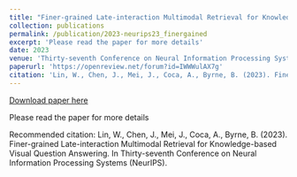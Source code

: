 ```yaml
---
title: "Finer-grained Late-interaction Multimodal Retrieval for Knowledge-based Visual Question Answering"
collection: publications
permalink: /publication/2023-neurips23_finergained
excerpt: 'Please read the paper for more details'
date: 2023
venue: 'Thirty-seventh Conference on Neural Information Processing Systems (NeurIPS)'
paperurl: 'https://openreview.net/forum?id=IWWWulAX7g'
citation: 'Lin, W., Chen, J., Mei, J., Coca, A., Byrne, B. (2023). Finer-grained Late-interaction Multimodal Retrieval for Knowledge-based Visual Question Answering. In Thirty-seventh Conference on Neural Information Processing Systems (NeurIPS).'
---
```


<a href='https://openreview.net/forum?id=IWWWulAX7g'>Download paper here</a>

Please read the paper for more details

Recommended citation: Lin, W., Chen, J., Mei, J., Coca, A., Byrne, B. (2023). Finer-grained Late-interaction Multimodal Retrieval for Knowledge-based Visual Question Answering. In Thirty-seventh Conference on Neural Information Processing Systems (NeurIPS).